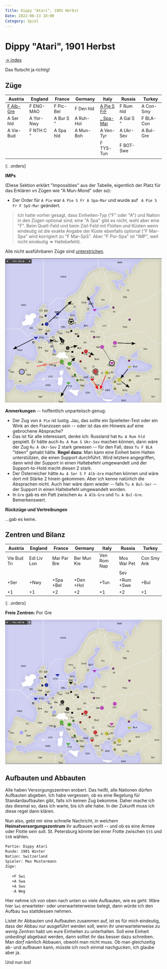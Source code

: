 ```yaml
---
Title: Dippy "Atari", 1901 Herbst
Date: 2022-06-13 18:00
Category: Spiel
---
```


# Dippy "Atari", 1901 Herbst

[-> index](index.md)

Das flutscht ja richtig!

## Züge


| Austria          | England   | France    | Germany   | Italy              | Russia    | Turkey    |
|------------------|-----------|-----------|-----------|--------------------|-----------|-----------|
| <u>F Alb-Gre</u> | F ENG-MAO | F Pic-Bel | F Den hld | <u>A Pie S FrF</u> | F Rum hld | A Con-Smy |
| A Ser hld        | A Yor-Nwy | A Bur S " | A Ruh-Hol | <u>_ Spa-Mar</u>   | A Gal S " | F BLA-Con |
| A Vie-Bud        | F NTH C " | A Spa hld | A Mun-Boh | A Ven-Tyr          | A Ukr-Sev | A Bul-Gre |
|                  |           |           |           | F TYS-Tun          | F BOT-Swe |           |
|                  |           |           |           |                    |           |           |
{: .orders}

**IMPs** 

(Diese Sektion erklärt "Impossibles" aus der Tabelle, eigentlich der Platz für das Erklären vn Zügen wie "A Mun-Mond" oder so):

* Der Order für `A Pie` war `A Pie S Fr A Spa-Mar` und wurde auf ` A Pie S Fr F SpS-Mar` geändert.

> Ich hatte vorher gesagt, dass Einheiten-Typ ("F" oder "A") und Nation in den
> Zügen optional sind; eine "A Spa" gibt es nicht, wohl aber eine "F". Beim Quell-Feld
> und beim Ziel-Feld mit Flotten und Küsten wenn eindeutig ist die exakte Angabe der
> Küste ebenfalls optional ("F Mar-Spa" wird korrigiert zu "F Mar-SpS". Aber
> "F Por-Spa" ist "IMP", weil nicht eindeutig => Haltebefehl).

Alle nicht ausführbaren Züge sind <u>unterstrichen</u>.


![Züge](images/a1901h-1.png)

**Anmerkungen** -- hoffentlich unparteiisch genug:

* Der Zug von `A Pie` ist lustig. Jau, das sollte ein Spielleiter-Test oder ein Wink
  an den Franzosen sein -- oder ist das ein Hinweis auf eine gebrochene Absprache?
* Das ist für alle interessant, denke ich:
  Russland hat `Ru A Rum hld` gespielt. Er hätte auch `Ru A Rum S Ukr-Sev` machen können,
  dann wäre der Zug `Ru A Ukr-Sev` 2 stark gewesen -- für den Fall, dass `Tu F BLA`
  "Ideen" gehabt hätte. **Regel dazu:** Man kann eine Einheit beim Halten unterstützen,
  die einen Support durchführt. Wird letztere angegriffen, dann wird der Support
  in einen Haltebefehl umgewandelt und der Support-to-Hold macht diesen 2 stark.
* Der Österreicher hätte `Au A Ser S F Alb-Gre` machen können und wäre dort mit Stärke 2
  hinein gekommen. Aber ich kenne natürlich die Absprachen nicht.
  Auch hier wäre dann wieder -- falls `Tu A Bul-Ser` -- der Support in einen
  Haltebefehl umgewandelt worden.
* In `Gre` gab es ein Patt zwischen `Au A Alb-Gre` und `Tu A Bul-Gre`. Bemerkenswert.


**Rückzüge und Vertreibungen**

...gab es keine.



## Zentren und Bilanz

| Austria     | England     | France      | Germany     | Italy       | Russia      | Turkey      |
|-------------|-------------|-------------|-------------|-------------|-------------|-------------|
| Vie Bud Tri | Edi Liv Lon | Mar Par Bre | Ber Mun Kie | Ven Rom Nap | Mos War Pet | Con Smy Ank |
|             |             |             |             |             | Sev         |             |
| +Ser        | +Nwy        | +Spa +Bel   | +Den +Hol   | +Tun        | +Rum +Swe   | +Bul        |
| +1          | +1          | +2          | +2          | +1          | +2          | +1          |
{: .orders}

**Freie Zentren:** 
Por Gre

![Neue Situation](images/a1901f-2.png)


## Aufbauten und Abbauten

Alle haben Versorgungszentren erobert.
Das heißt, alle Nationen
dürfen Aufbauten abgeben. Ich habe vergessen, ob es eine Regelung
für Standardaufbauten gibt, falls ich keinen Zug bekomme. Daher
mache ich das diesmal so, dass ich warte, bis ich alle habe. 
In der Zukunft muss ich diese regel dann klären.

Nun also, gebt mir eine schnelle Nachricht, in welchem
**Heimatversorgungszentrum** ihr aufbauen wollt -- und
ob es eine Armee oder Flotte sein soll. St. Petersburg könnte bei
einer Flotte zwischen `StS` und `StN` wählen.


    Partie: Dippy Atari
    Runde: 1901 Winter
    Nation: Switzerland
    Spieler: Max Mustermann
    Züge:

       +F Swi
       +A Swa
       +A Swu
       -A Weg

Hier nehme ich von oben nach unten so viele Aufbauten, wie es
geht. Wäre hier `Swi` erwarteter- oder unerwarteterweise
belegt, dann würde ich den Aufbau `Swa` stattdessen nehmen.

Listet ihr Abbauten und Aufbauten zusammen auf, ist es für mich
eindeutig, dass der Abbau _nur_ ausgeführt werden soll, wenn
ihr unerwarteterweise _zu wenig Zentren_ habt um eure Einheiten
zu unterhalten. Soll eine Einheit _unbedingt_ abgebaut werden,
dann solltet ihr das besser dazu schreiben. Man _darf_ nämlich
Abbauen, obwohl man nicht muss. Ob man gleichzeitig ab- und
aufbauen kann, müsste ich noch einmal nachgucken, ich glaube aber ja.


Und nun los!
